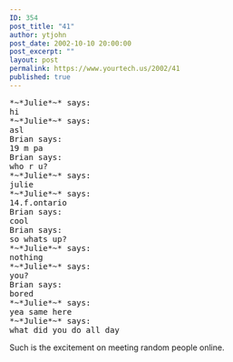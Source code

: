 ```yaml
---
ID: 354
post_title: "41"
author: ytjohn
post_date: 2002-10-10 20:00:00
post_excerpt: ""
layout: post
permalink: https://www.yourtech.us/2002/41
published: true
---
```

<pre>
*~*Julie*~* says:
hi
*~*Julie*~* says:
asl
Brian says:
19 m pa
Brian says:
who r u?
*~*Julie*~* says:
julie
*~*Julie*~* says:
14.f.ontario
Brian says:
cool
Brian says:
so whats up?
*~*Julie*~* says:
nothing
*~*Julie*~* says:
you?
Brian says:
bored
*~*Julie*~* says:
yea same here
*~*Julie*~* says:
what did you do all day
</pre>

Such is the excitement on meeting random people online.